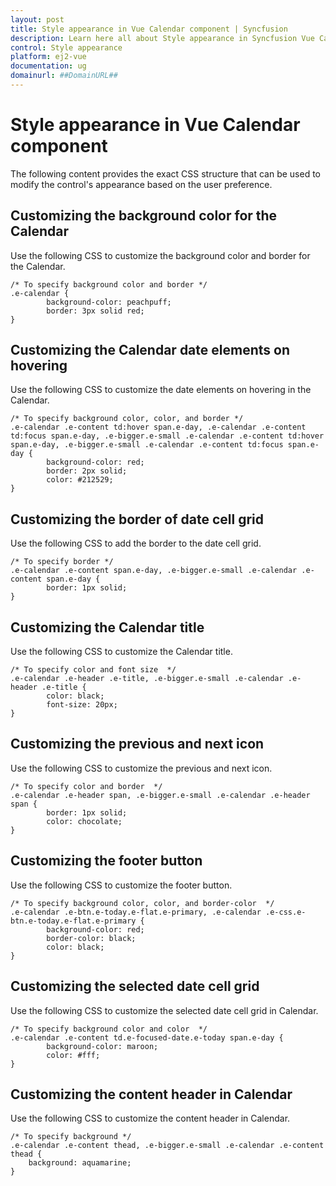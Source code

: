 ```yaml
---
layout: post
title: Style appearance in Vue Calendar component | Syncfusion
description: Learn here all about Style appearance in Syncfusion Vue Calendar component of Syncfusion Essential JS 2 and more.
control: Style appearance 
platform: ej2-vue
documentation: ug
domainurl: ##DomainURL##
---
```


# Style appearance in Vue Calendar component

The following content provides the exact CSS structure that can be used to modify the control's appearance based on the user preference.

## Customizing the background color for the Calendar

Use the following CSS to customize the background color and border for the Calendar.

```
/* To specify background color and border */
.e-calendar {
        background-color: peachpuff;
        border: 3px solid red;
}
```

## Customizing the Calendar date elements on hovering

Use the following CSS to customize the date elements on hovering in the Calendar.

```
/* To specify background color, color, and border */
.e-calendar .e-content td:hover span.e-day, .e-calendar .e-content td:focus span.e-day, .e-bigger.e-small .e-calendar .e-content td:hover span.e-day, .e-bigger.e-small .e-calendar .e-content td:focus span.e-day {
        background-color: red;
        border: 2px solid;
        color: #212529;
}
```

## Customizing the border of date cell grid

Use the following CSS to add the border to the date cell grid.

```
/* To specify border */
.e-calendar .e-content span.e-day, .e-bigger.e-small .e-calendar .e-content span.e-day {
        border: 1px solid;
}
```

## Customizing the Calendar title

Use the following CSS to customize the Calendar title.

```
/* To specify color and font size  */
.e-calendar .e-header .e-title, .e-bigger.e-small .e-calendar .e-header .e-title {
        color: black;
        font-size: 20px;
}
```

## Customizing the previous and next icon

Use the following CSS to customize the previous and next icon.

```
/* To specify color and border  */
.e-calendar .e-header span, .e-bigger.e-small .e-calendar .e-header span {
        border: 1px solid;
        color: chocolate;
}
```

## Customizing the footer button

Use the following CSS to customize the footer button.

```
/* To specify background color, color, and border-color  */
.e-calendar .e-btn.e-today.e-flat.e-primary, .e-calendar .e-css.e-btn.e-today.e-flat.e-primary {
        background-color: red;
        border-color: black;
        color: black;
}
```

## Customizing the selected date cell grid

Use the following CSS to customize the selected date cell grid in Calendar.

```
/* To specify background color and color  */
.e-calendar .e-content td.e-focused-date.e-today span.e-day {
        background-color: maroon;
        color: #fff;
}
```

## Customizing the content header in Calendar

Use the following CSS to customize the content header in Calendar.

```
/* To specify background */
.e-calendar .e-content thead, .e-bigger.e-small .e-calendar .e-content thead {
    background: aquamarine;
}
```
